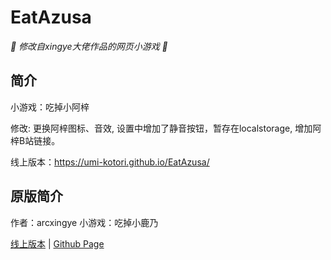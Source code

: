 

# EatAzusa

_🦌 修改自xingye大佬作品的网页小游戏 🥛_

</div>

## 简介
小游戏：吃掉小阿梓

修改:
  更换阿梓图标、音效,
  设置中增加了静音按钮，暂存在localstorage,
  增加阿梓B站链接。
  
  线上版本：https://umi-kotori.github.io/EatAzusa/


## 原版简介

作者：arcxingye
小游戏：吃掉小鹿乃

[线上版本](https://xingye.me/game/eatkano/index.php)
|
[Github Page](https://arcxingye.github.io/EatKano/index.html)
